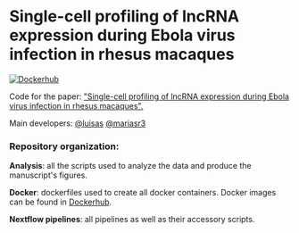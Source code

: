 # Single-cell profiling of lncRNA expression during Ebola virus infection in rhesus macaques
[![Dockerhub](https://img.shields.io/badge/run%20with-docker-0db7ed?labelColor=000000&logo=docker)](https://hub.docker.com/u/luisas)

Code for the paper: ["Single-cell profiling of lncRNA expression during Ebola virus infection in rhesus macaques".](https://www.nature.com/articles/s41467-023-39627-7)

Main developers: 
[@luisas](https://github.com/luisas)
[@mariasr3](https://github.com/mariasr3)

### Repository organization: 

**Analysis**: all the scripts used to analyze the data and produce the manuscript's figures. 

**Docker**: dockerfiles used to create all docker containers. Docker images can be found in [Dockerhub](https://hub.docker.com/u/luisas`).

**Nextflow pipelines**: all pipelines as well as their accessory scripts. 


